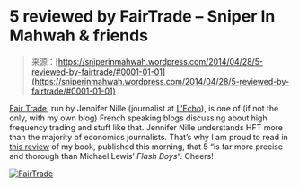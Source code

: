 <!--yml
category: 未分类
date: 2024-05-18 14:21:43
-->

# 5 reviewed by FairTrade – Sniper In Mahwah & friends

> 来源：[https://sniperinmahwah.wordpress.com/2014/04/28/5-reviewed-by-fairtrade/#0001-01-01](https://sniperinmahwah.wordpress.com/2014/04/28/5-reviewed-by-fairtrade/#0001-01-01)

[Fair Trade](http://blogs.lecho.be/fairtrade/), run by Jennifer Nille (journalist at [L’Echo](http://www.lecho.be)), is one of (if not the only, with my own blog) French speaking blogs discussing about high frequency trading and stuff like that. Jennifer Nille understands HFT more than the majority of economics journalists. That’s why I am proud to read in [this review](http://blogs.lecho.be/fairtrade/2014/04/5-aux-origines-des-algo-traders.html) of my book, published this morning, that 5 “is far more precise and thorough than Michael Lewis’ *Flash Boys*“. Cheers!

[![FairTrade](img/41db78bd3ddd9f9ba077e5c798ef3cb9.png)](http://blogs.lecho.be/fairtrade/2014/04/5-aux-origines-des-algo-traders.html)